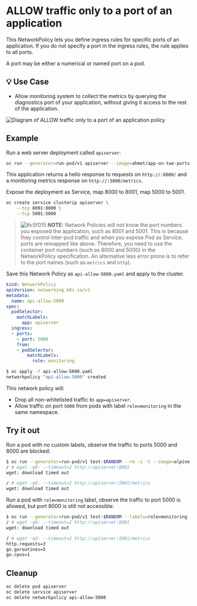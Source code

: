 # ALLOW traffic only to a port of an application

This NetworkPolicy lets you define ingress rules for specific ports
of an application. If you do not specify a port in the
ingress rules, the rule applies to all ports.

A port may be either a numerical or named port on a pod.

## 💡 Use Case

- Allow monitoring system to collect the metrics by querying the diagnostics
  port of your application, without giving it access to the rest of the
  application.

![Diagram of ALLOW traffic only to a port of an application policy](img/9.gif)

## Example

Run a web server deployment called `apiserver`:

```sh
oc run --generator=run-pod/v1 apiserver --image=ahmet/app-on-two-ports --labels=app=apiserver
```

This application returns a hello response to requests on `http://:8000/`
and a monitoring metrics response on `http://:5000/metrics`.

Expose the deployment as Service, map 8000 to 8001, map 5000 to 5001.

```sh
oc create service clusterip apiserver \
    --tcp 8001:8000 \
    --tcp 5001:5000
```

> ![#c5f015](https://placehold.it/15/c5f015/000000?text=+) **NOTE:**
> Network Policies will not know the port numbers you exposed the application,
> such as 8001 and 5001. This is because they control inter-pod traffic and
> when you expose Pod as Service, ports are remapped like above. Therefore,
> you need to use the container port numbers (such as 8000 and 5000) in the
> NetworkPolicy specification.
> An alternative less error prone is to refer to the port names (such as `metrics` and `http`).

Save this Network Policy as `api-allow-5000.yaml` and apply to
the cluster.

```yaml
kind: NetworkPolicy
apiVersion: networking.k8s.io/v1
metadata:
  name: api-allow-5000
spec:
  podSelector:
    matchLabels:
      app: apiserver
  ingress:
  - ports:
    - port: 5000
    from:
    - podSelector:
        matchLabels:
          role: monitoring
```

```sh
$ oc apply -f api-allow-5000.yaml
networkpolicy "api-allow-5000" created
```

This network policy will:

- Drop all non-whitelisted traffic to `app=apiserver`.
- Allow traffic on port `5000` from pods with label
  `role=monitoring` in the same namespace.

## Try it out

Run a pod with no custom labels, observe the traffic to ports
5000 and 8000 are blocked:

```sh
$ oc run --generator=run-pod/v1 test-$RANDOM --rm -i -t --image=alpine -- sh
/ # wget -qO- --timeout=2 http://apiserver:8001
wget: download timed out

/ # wget -qO- --timeout=2 http://apiserver:5001/metrics
wget: download timed out
```

Run a pod with `role=monitoring` label, observe the traffic to
port 5000 is allowed, but port 8000 is still not accessible:

```sh
$ oc run --generator=run-pod/v1 test-$RANDOM --labels=role=monitoring --rm -i -t --image=alpine -- sh
/ # wget -qO- --timeout=2 http://apiserver:8001
wget: download timed out

/ # wget -qO- --timeout=2 http://apiserver:5001/metrics
http.requests=3
go.goroutines=5
go.cpus=1
```

## Cleanup

```sh
oc delete pod apiserver
oc delete service apiserver
oc delete networkpolicy api-allow-5000
```
